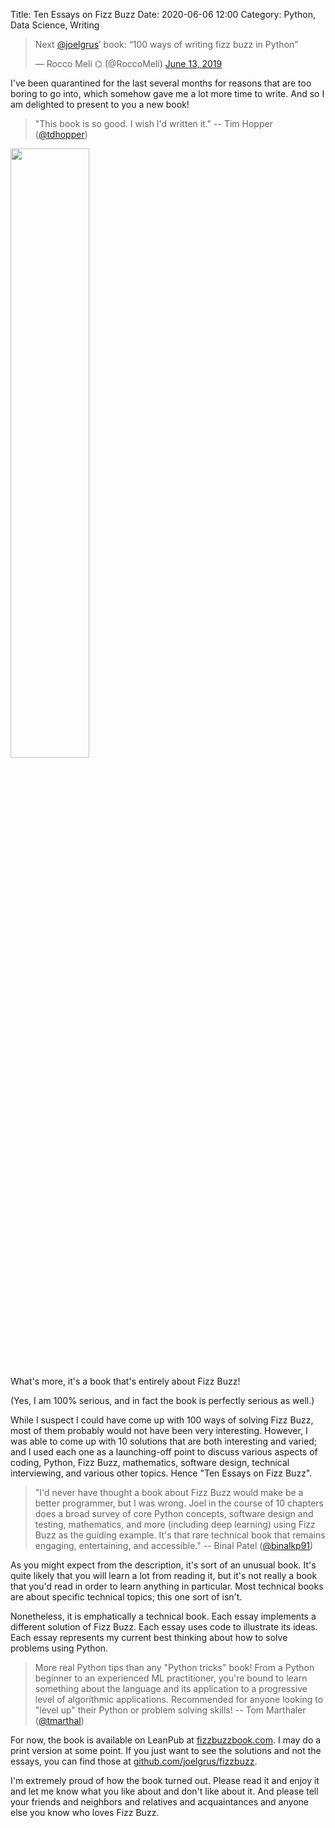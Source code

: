 Title: Ten Essays on Fizz Buzz
Date: 2020-06-06 12:00
Category: Python, Data Science, Writing

<blockquote class="twitter-tweet"><p lang="en" dir="ltr">Next <a href="https://twitter.com/joelgrus?ref_src=twsrc%5Etfw">@joelgrus</a>’ book: “100 ways of writing fizz buzz in Python”</p>&mdash; Rocco Meli ⌬ (@RoccoMeli) <a href="https://twitter.com/RoccoMeli/status/1139268793761447936?ref_src=twsrc%5Etfw">June 13, 2019</a></blockquote> <script async src="https://platform.twitter.com/widgets.js" charset="utf-8"></script>

I've been quarantined for the last several months
for reasons that are too boring to go into, 
which somehow gave me a lot more time to write. 
And so I am delighted to present to you a new book!

> "This book is so good. I wish I'd written it." -- Tim Hopper ([@tdhopper](https://twitter.com/tdhopper))

<a href="https://fizzbuzzbook.com" target="_blank"><img src="/images/fizz-buzz-cover.png" width="50%" height="50%"></a>

What's more, it's a book that's entirely about Fizz Buzz!

(Yes, I am 100% serious, and in fact the book is perfectly serious as well.)

While I suspect I could have come up with 100 ways of solving Fizz Buzz,
most of them probably would not have been very interesting.
However, I was able to come up with 10 solutions that are both interesting and varied;
and I used each one as a launching-off point to 
discuss various aspects of coding, Python, Fizz Buzz, mathematics, software design, technical interviewing, and various other topics. Hence "Ten Essays on Fizz Buzz".

> "I'd never have thought a book about Fizz Buzz would make be a better programmer, but I was wrong. Joel in the course of 10 chapters does a broad survey of core Python concepts, software design and testing, mathematics, and more (including deep learning) using Fizz Buzz as the guiding example. It's that rare technical book that remains engaging, entertaining, and accessible." -- Binal Patel ([@binalkp91](https://twitter.com/binalkp91))

As you might expect from the description, it's sort of an unusual book.
It's quite likely that you will learn a lot from reading it,
but it's not really a book that you'd read in order to learn anything in particular.
Most technical books are about specific technical topics; this one sort of isn't. 

Nonetheless, it is emphatically a technical book. 
Each essay implements a different solution of Fizz Buzz.
Each essay uses code to illustrate its ideas. 
Each essay represents my current best thinking about
how to solve problems using Python. 

> More real Python tips than any "Python tricks" book! From a Python beginner to an experienced ML practitioner, you're bound to learn something about the language and its application to a progressive level of algorithmic applications. Recommended for anyone looking to "level up" their Python or problem solving skills! -- Tom Marthaler ([@tmarthal](https://twitter.com/tmarthal))

For now, the book is available on LeanPub at [fizzbuzzbook.com](https://fizzbuzzbook.com). I may do a print version at some point.
If you just want to see the solutions and not the essays, you can find those at
[github.com/joelgrus/fizzbuzz](https://github.com/joelgrus/fizzbuzz).

I'm extremely proud of how the book turned out.
Please read it and enjoy it and let me know what you like about and don't like about it.
And please tell your friends and neighbors and relatives and acquaintances
and anyone else you know who loves Fizz Buzz.
